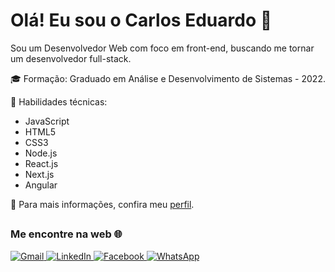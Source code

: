 # Olá! Eu sou o Carlos Eduardo 👋

Sou um Desenvolvedor Web com foco em front-end, buscando me tornar um desenvolvedor full-stack. 

🎓 Formação: Graduado em Análise e Desenvolvimento de Sistemas - 2022.

🚀 Habilidades técnicas:
- JavaScript
- HTML5
- CSS3
- Node.js
- React.js
- Next.js
- Angular

🔗 Para mais informações, confira meu [perfil](https://linkr.bio/cadupinello).

##

### Me encontre na web 🌐

<a href="mailto:cadupinello@gmail.com">
  <img src="https://img.shields.io/badge/Gmail-D14836?style=for-the-badge&logo=gmail&logoColor=white" alt="Gmail" />
</a>
<a href="https://www.linkedin.com/in/carlos-eduardo-9ba041156/">
  <img src="https://img.shields.io/badge/LinkedIn-0077B5?style=for-the-badge&logo=linkedin&logoColor=white" alt="LinkedIn" />
</a>
<a href="https://facebook.com/cadurodrigues4030/">
  <img src="https://img.shields.io/badge/Facebook-1877F2?style=for-the-badge&logo=facebook&logoColor=white" alt="Facebook" />
</a>
<a href="https://api.whatsapp.com/send?phone=5511957944402&text=Carlos%20Eduardo%20-%20Contato">
  <img src="https://img.shields.io/badge/WhatsApp-25D366?style=for-the-badge&logo=whatsapp&logoColor=white" alt="WhatsApp" />
</a>
